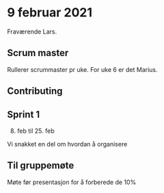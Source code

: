 # 9 februar 2021

Fraværende Lars.

## Scrum master
Rullerer scrummaster pr uke. For uke 6 er det Marius.

## Contributing

## Sprint 1
8. feb til 25. feb

Vi snakket en del om hvordan å organisere


## Til gruppemøte

Møte før presentasjon for å forberede de 10% 